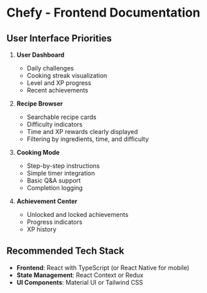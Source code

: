 # Chefy - Frontend Documentation

## User Interface Priorities

1. **User Dashboard**
   - Daily challenges
   - Cooking streak visualization
   - Level and XP progress
   - Recent achievements

2. **Recipe Browser**
   - Searchable recipe cards
   - Difficulty indicators
   - Time and XP rewards clearly displayed
   - Filtering by ingredients, time, and difficulty

3. **Cooking Mode**
   - Step-by-step instructions
   - Simple timer integration
   - Basic Q&A support
   - Completion logging

4. **Achievement Center**
   - Unlocked and locked achievements
   - Progress indicators
   - XP history

## Recommended Tech Stack

* **Frontend**: React with TypeScript (or React Native for mobile)
* **State Management**: React Context or Redux
* **UI Components**: Material UI or Tailwind CSS